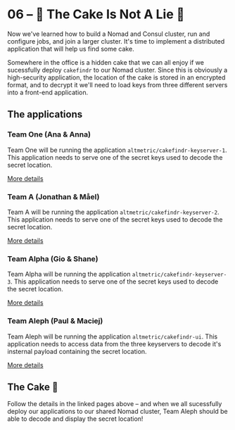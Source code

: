 # 06 – 🍰 The Cake Is Not A Lie 🍰

Now we've learned how to build a Nomad and Consul cluster, run and configure jobs, and join a larger cluster. It's time to implement a distributed application that will help us find some cake.

Somewhere in the office is a hidden cake that we can all enjoy if we sucessfully deploy `cakefindr` to our Nomad cluster. Since this is obviously a high-security application, the location of the cake is stored in an encrypted format, and to decrypt it we'll need to load keys from three different servers into a front-end application.

## The applications

### Team One (Ana & Anna)

Team One will be running the application `altmetric/cakefindr-keyserver-1`. This application needs to serve one of the secret keys used to decode the secret location.

[More details](./06-the-cake-is-not-a-lie-team-one.md)

### Team A (Jonathan & Måel)

Team A will be running the application `altmetric/cakefindr-keyserver-2`. This application needs to serve one of the secret keys used to decode the secret location.

[More details](./06-the-cake-is-not-a-lie-team-a.md)

### Team Alpha (Gio & Shane)

Team Alpha will be running the application `altmetric/cakefindr-keyserver-3`. This application needs to serve one of the secret keys used to decode the secret location.

[More details](./06-the-cake-is-not-a-lie-team-alpha.md)

### Team Aleph (Paul & Maciej)

Team Aleph will be running the application `altmetric/cakefindr-ui`. This application needs to access data from the three keyservers to decode it's insternal payload containing the secret location.

[More details](./06-the-cake-is-not-a-lie-team-aleph.md)

## The Cake 🍰

Follow the details in the linked pages above – and when we all sucessfully deploy our applications to our shared Nomad cluster, Team Aleph should be able to decode and display the secret location!
